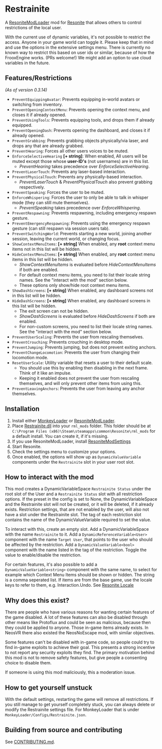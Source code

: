 # Restrainite

A [ResoniteModLoader](https://github.com/resonite-modding-group/ResoniteModLoader) mod for 
[Resonite](https://resonite.com/) that allows others to control restrictions of the local user. 

With the current use of dynamic variables, it's not possible to restrict the access. Anyone in
your game world can toggle it. Please keep that in mind and use the options in the extensive settings menu.
There is currently no known way to restrict this based on user ids or similar, because of how the FrooxEngine works. 
(PRs welcome!) We might add an option to use cloud variables in the future.

## Features/Restrictions

_(As of version 0.3.14)_
- `PreventEquippingAvatar`: Prevents equipping in-world avatars or switching from inventory.
- `PreventOpeningContextMenu`: Prevents opening the context menu, and closes it if already opened.
- `PreventUsingTools`: Prevents equipping tools, and drops them if already equipped.
- `PreventOpeningDash`: Prevents opening the dashboard, and closes it if already opened.
- `PreventGrabbing`: Prevents grabbing objects physically/via laser, and drops any that are already grabbed.
- `PreventHearing`: Forces all other users voices to be muted.
- `EnforceSelectiveHearing` **[+ string]**: When enabled, All users will be muted except those whose **user-ID's** (not usernames) are in this list.
  - _PreventHearing_ takes precedence over _EnforceSelectiveHearing_.
- `PreventLaserTouch`: Prevents any laser-based interaction.
- `PreventPhysicalTouch`: Prevents any physically-based interaction.
  - _PreventLaserTouch_ & _PreventPhysicalTouch_ also prevent grabbing respectively.
- `PreventSpeaking`: Forces the user to be muted.
- `EnforceWhispering`: Forces the user to only be able to talk in whisper mode (they can still mute themselves).
  - _PreventSpeaking_ takes precedence over _EnforceWhispering_.
- `PreventRespawning`: Prevents respawning, including emergency respawn gesture.
- `PreventEmergencyRespawning`: Prevents using the emergency respawn gesture (can still respawn via session users tab).
- `PreventSwitchingWorld`: Prevents starting a new world, joining another session, leaving the current world, or changing focus.
- `ShowContextMenuItems`: **[+ string]** When enabled, any **root** context menu items not in this list will be hidden.
- `HideContextMenuItems`: **[+ string]** When enabled, any **root** context menu items in this list will be hidden.
  - _ShowContextMenuItems_ is evaluated before _HideContextMenuItems_ if both are enabled.
  - For default context menu items, you need to list their locale string names. See the "interact with the mod" section below.
  - These options only show/hide root context menu items.
- `ShowDashScreens`: **[+ string]** When enabled, any dashboard screens not in this list will be hidden.
- `HideDashScreens`: **[+ string]** When enabled, any dashboard screens in this list will be hidden.
  - The exit screen can not be hidden.
  - _ShowDashScreens_ is evaluated before _HideDashScreens_ if both are enabled.
  - For non-custom screens, you need to list their locale string names. See the "interact with the mod" section below.
- `PreventUserScaling`: Prevents the user from rescaling themselves.
- `PreventCrouching`: Prevents crouching in desktop mode.
- `PreventJumping`: Prevents jumping, but does not prevent exiting anchors.
- `PreventChangeLocomotion`: Prevents the user from changing their locomotion mode.
- `ResetUserScale`: Utility variable that resets a user to their default scale.
  - You should use this by enabling then disabling in the next frame. Think of it like an impulse.
  - Keeping it enabled does not prevent the user from rescaling themselves, and will only prevent other items from using this.
- `PreventLeavingAnchors`: Prevents the user from leaving any anchor themselves.

## Installation

1. Install either [MonkeyLoader](https://github.com/ResoniteModdingGroup/MonkeyLoader.GamePacks.ResoniteModLoader) or
   [ResoniteModLoader](https://github.com/resonite-modding-group/ResoniteModLoader).
2. Place [Restrainite.dll](https://github.com/SnepDrone/Restrainite/releases/latest/download/Restrainite.dll) into your 
   `rml_mods` folder. This folder should be at `C:\Program Files (x86)\Steam\steamapps\common\Resonite\rml_mods` for a 
   default install. You can create it, if it's missing.
3. If you use ResoniteModLoader, install [ResoniteModSettings](https://github.com/badhaloninja/ResoniteModSettings)
4. Start Resonite.
5. Check the settings menu to customize your options.
6. Once enabled, the options will show up as `DynamicValueVariable` components under the `Restrainite` slot in your user 
   root slot.

## How to interact with the mod

This mod creates a DynamicVariableSpace `Restrainite Status` under the root slot of the User and 
a `Restrainite Status` slot with all restriction options. If the preset in the config is set to None, 
the DynamicVariableSpace and the Restrainite slot will not be created, or it will be deleted, if it already exists. 
Restriction settings, that are not enabled by the user, will also not have a slot under the Restrainite slot. 
The tag of each restriction slot contains the name of the DynamicValueVariable required to set the value.

To interact with this, create an empty slot. Add a DynamicVariableSpace with the name `Restrainite` to it. Add a 
`DynamicReferenceVariable<User>` component with the name `Target User`, that points to the user who should be 
affected by the restriction. Add a `DynamicValueVariable<bool>` component with the name listed in the tag of the 
restriction. Toggle the value to enable/disable the restriction.

For certain features, it's also possible to add a `DynamicValueVariable<string>` component with the same name, to select
 for example which Context Menu Items should be shown or hidden. The string is a comma seperated list. If items are 
from the base game, use the locale keys to refer to them, e.g. Interaction.Undo. 
See [Resonite Locale](https://github.com/Yellow-Dog-Man/Locale/blob/main/en.json)


## Why does this exist?

There are people who have various reasons for wanting certain features of the game disabled. A lot of these features 
can also be disabled through other means like Protoflux and could be seen as malicious, because then they could be 
applied to anyone. Those in-game items already exists. In NeosVR there also existed the NeosNoEscape mod, with similar 
objectives.

Some features can't be disabled with in-game code, so people could try to find in-game exploits to achieve their goal.
This presents a strong incentive to not report any security exploits they find. The primary motivation behind this mod 
is not to remove safety features, but give people a consenting choice to disable them.

If someone is using this mod maliciously, this a moderation issue. 

## How to get yourself unstuck

With the default settings, restarting the game will remove all restrictions. If you still manage to get yourself 
completely stuck, you can always delete or modify the Restrainite settings file. 
For MonkeyLoader that is under `MonkeyLoader/Configs/Restrainite.json`.

## Building from source and contributing

See [CONTRIBUTING.md](./CONTRIBUTING.md).